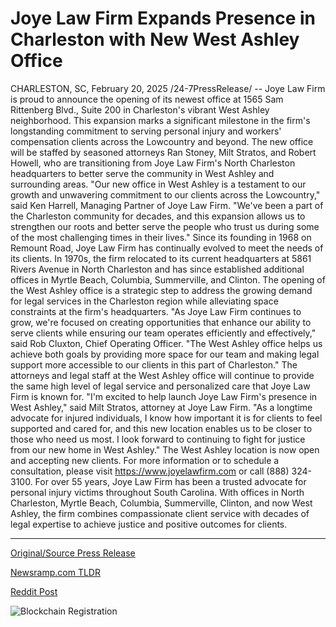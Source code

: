 # Joye Law Firm Expands Presence in Charleston with New West Ashley Office

CHARLESTON, SC, February 20, 2025 /24-7PressRelease/ -- Joye Law Firm is proud to announce the opening of its newest office at 1565 Sam Rittenberg Blvd., Suite 200 in Charleston's vibrant West Ashley neighborhood. This expansion marks a significant milestone in the firm's longstanding commitment to serving personal injury and workers' compensation clients across the Lowcountry and beyond.  The new office will be staffed by seasoned attorneys Ran Stoney, Milt Stratos, and Robert Howell, who are transitioning from Joye Law Firm's North Charleston headquarters to better serve the community in West Ashley and surrounding areas.  "Our new office in West Ashley is a testament to our growth and unwavering commitment to our clients across the Lowcountry," said Ken Harrell, Managing Partner of Joye Law Firm. "We've been a part of the Charleston community for decades, and this expansion allows us to strengthen our roots and better serve the people who trust us during some of the most challenging times in their lives."  Since its founding in 1968 on Remount Road, Joye Law Firm has continually evolved to meet the needs of its clients. In 1970s, the firm relocated to its current headquarters at 5861 Rivers Avenue in North Charleston and has since established additional offices in Myrtle Beach, Columbia, Summerville, and Clinton. The opening of the West Ashley office is a strategic step to address the growing demand for legal services in the Charleston region while alleviating space constraints at the firm's headquarters.  "As Joye Law Firm continues to grow, we're focused on creating opportunities that enhance our ability to serve clients while ensuring our team operates efficiently and effectively," said Rob Cluxton, Chief Operating Officer. "The West Ashley office helps us achieve both goals by providing more space for our team and making legal support more accessible to our clients in this part of Charleston."  The attorneys and legal staff at the West Ashley office will continue to provide the same high level of legal service and personalized care that Joye Law Firm is known for.  "I'm excited to help launch Joye Law Firm's presence in West Ashley," said Milt Stratos, attorney at Joye Law Firm. "As a longtime advocate for injured individuals, I know how important it is for clients to feel supported and cared for, and this new location enables us to be closer to those who need us most. I look forward to continuing to fight for justice from our new home in West Ashley."  The West Ashley location is now open and accepting new clients. For more information or to schedule a consultation, please visit https://www.joyelawfirm.com or call (888) 324-3100.  For over 55 years, Joye Law Firm has been a trusted advocate for personal injury victims throughout South Carolina. With offices in North Charleston, Myrtle Beach, Columbia, Summerville, Clinton, and now West Ashley, the firm combines compassionate client service with decades of legal expertise to achieve justice and positive outcomes for clients. 

---

[Original/Source Press Release](https://www.24-7pressrelease.com/press-release/519880/joye-law-firm-expands-presence-in-charleston-with-new-west-ashley-office)
                    

[Newsramp.com TLDR](https://newsramp.com/curated-news/joye-law-firm-expands-to-west-ashley-with-new-office-and-seasoned-attorneys/559c41e264bbdef53dd245d264d9b2a2) 

 



[Reddit Post](https://www.reddit.com/r/Business_NewsRamp/comments/1ittnfx/joye_law_firm_expands_to_west_ashley_with_new/) 



![Blockchain Registration](https://cdn.newsramp.app/24-7PressRelease/qrcode/252/20/veilGiah.webp)